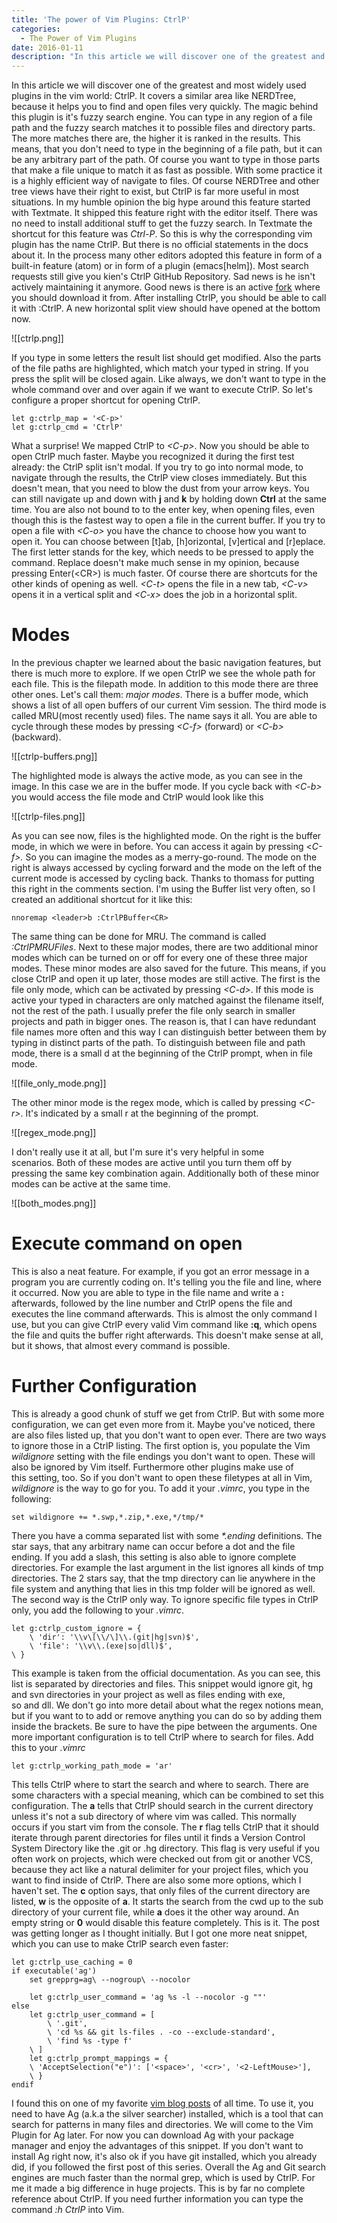 ```yaml
---
title: 'The power of Vim Plugins: CtrlP'
categories:
  - The Power of Vim Plugins
date: 2016-01-11
description: "In this article we will discover one of the greatest and most widely used plugins in the vim world: CtrlP. It covers a similar area like NERDTree, because it helps you to find and open files very quickly. The magic behind this plugin is it's fuzzy search engine."
---
```


In this article we will discover one of the greatest and most widely used plugins in the vim world: CtrlP. It covers a similar area like NERDTree, because it helps you to find and open files very quickly. The magic behind this plugin is it's fuzzy search engine. You can type in any region of a file path and the fuzzy search matches it to possible files and directory parts. The more matches there are, the higher it is ranked in the results. This means, that you don't need to type in the beginning of a file path, but it can be any arbitrary part of the path. Of course you want to type in those parts that make a file unique to match it as fast as possible. With some practice it is a highly efficient way of navigate to files. Of course NERDTree and other tree views have their right to exist, but CtrlP is far more useful in most situations. In my humble opinion the big hype around this feature started with Textmate. It shipped this feature right with the editor itself. There was no need to install additional stuff to get the fuzzy search. In Textmate the shortcut for this feature was _Ctrl-P_. So this is why the corresponding vim plugin has the name CtrlP. But there is no official statements in the docs about it. In the process many other editors adopted this feature in form of a built-in feature (atom) or in form of a plugin (emacs\[helm\]). Most search requests still give you kien's CtrlP GitHub Repository. Sad news is he isn't actively maintaining it anymore. Good news is there is an active [fork](https://github.com/ctrlpvim/ctrlp.vim) where you should download it from. After installing CtrlP, you should be able to call it with :CtrlP. A new horizontal split view should have opened at the bottom now. 

![[ctrlp.png]]

If you type in some letters the result list should get modified. Also the parts of the file paths are highlighted, which match your typed in string. If you press _<esc>_ the split will be closed again. Like always, we don't want to type in the whole command over and over again if we want to execute CtrlP. So let's configure a proper shortcut for opening CtrlP.

```
let g:ctrlp_map = '<C-p>' 
let g:ctrlp_cmd = 'CtrlP'
```

What a surprise! We mapped CtrlP to _<C-p\>_. Now you should be able to open CtrlP much faster. Maybe you recognized it during the first test already: the CtrlP split isn't modal. If you try to go into normal mode, to navigate through the results, the CtrlP view closes immediately. But this doesn't mean, that you need to blow the dust from your arrow keys. You can still navigate up and down with __j__ and __k__ by holding down __Ctrl__ at the same time. You are also not bound to to the enter key, when opening files, even though this is the fastest way to open a file in the current buffer. If you try to open a file with _<C-o\>_ you have the chance to choose how you want to open it. You can choose between \[t\]ab, \[h\]orizontal, \[v\]ertical and \[r\]eplace. The first letter stands for the key, which needs to be pressed to apply the command. Replace doesn't make much sense in my opinion, because pressing Enter(<CR\>) is much faster. Of course there are shortcuts for the other kinds of opening as well. _<C-t\>_ opens the file in a new tab, _<C-v\>_ opens it in a vertical split and _<C-x\>_ does the job in a horizontal split. 

# Modes

In the previous chapter we learned about the basic navigation features, but there is much more to explore. If we open CtrlP we see the whole path for each file. This is the filepath mode. In addition to this mode there are three other ones. Let's call them: _major modes_. There is a buffer mode, which shows a list of all open buffers of our current Vim session. The third mode is called MRU(most recently used) files. The name says it all. You are able to cycle through these modes by pressing _<C-f\>_ (forward) or _<C-b\>_ (backward). 

![[ctrlp-buffers.png]]

The highlighted mode is always the active mode, as you can see in the image. In this case we are in the buffer mode. If you cycle back with _<C-b\>_ you would access the file mode and CtrlP would look like this 

![[ctrlp-files.png]]

As you can see now, files is the highlighted mode. On the right is the buffer mode, in which we were in before. You can access it again by pressing <_C-f\>._ So you can imagine the modes as a merry-go-round. The mode on the right is always accessed by cycling forward and the mode on the left of the current mode is accessed by cycling back. Thanks to thomass for putting this right in the comments section. I'm using the Buffer list very often, so I created an additional shortcut for it like this:

```
nnoremap <leader>b :CtrlPBuffer<CR>
```

The same thing can be done for MRU. The command is called _:CtrlPMRUFiles_. Next to these major modes, there are two additional minor modes which can be turned on or off for every one of these three major modes. These minor modes are also saved for the future. This means, if you close CtrlP and open it up later, those modes are still active. The first is the file only mode, which can be activated by pressing _<C-d\>_. If this mode is active your typed in characters are only matched against the filename itself, not the rest of the path. I usually prefer the file only search in smaller projects and path in bigger ones. The reason is, that I can have redundant file names more often and this way I can distinguish better between them by typing in distinct parts of the path. To distinguish between file and path mode, there is a small d at the beginning of the CtrlP prompt, when in file mode. 

![[file_only_mode.png]]

The other minor mode is the regex mode, which is called by pressing _<C-r\>_. It's indicated by a small r at the beginning of the prompt. 

![[regex_mode.png]]

I don't really use it at all, but I'm sure it's very helpful in some scenarios. Both of these modes are active until you turn them off by pressing the same key combination again. Additionally both of these minor modes can be active at the same time. 

![[both_modes.png]]

# Execute command on open
This is also a neat feature. For example, if you got an error message in a program you are currently coding on. It's telling you the file and line, where it occurred. Now you are able to type in the file name and write a __:__ afterwards, followed by the line number and CtrlP opens the file and executes the line command afterwards. This is almost the only command I use, but you can give CtrlP every valid Vim command like __:q__, which opens the file and quits the buffer right afterwards. This doesn't make sense at all, but it shows, that almost every command is possible.  

# Further Configuration
This is already a good chunk of stuff we get from CtrlP. But with some more configuration, we can get even more from it. Maybe you've noticed, there are also files listed up, that you don't want to open ever. There are two ways to ignore those in a CtrlP listing. The first option is, you populate the Vim _wildignore_ setting with the file endings you don't want to open. These will also be ignored by Vim itself. Furthermore other plugins make use of this setting, too. So if you don't want to open these filetypes at all in Vim, _wildignore_ is the way to go for you. To add it your _.vimrc_, you type in the following:

```
set wildignore += *.swp,*.zip,*.exe,*/tmp/*
```

There you have a comma separated list with some _*.ending_ definitions. The star says, that any arbitrary name can occur before a dot and the file ending. If you add a slash, this setting is also able to ignore complete directories. For example the last argument in the list ignores all kinds of tmp directories. The 2 stars say, that the tmp directory can lie anywhere in the file system and anything that lies in this tmp folder will be ignored as well. The second way is the CtrlP only way. To ignore specific file types in CtrlP only, you add the following to your _.vimrc_.

```
let g:ctrlp_custom_ignore = {
    \ 'dir': '\\v\[\\/\]\\.(git|hg|svn)$',
    \ 'file': '\\v\\.(exe|so|dll)$',
\ }
```

This example is taken from the official documentation. As you can see, this list is separated by directories and files. This snippet would ignore git, hg and svn directories in your project as well as files ending with exe, so and dll. We don't go into more detail about what the regex notions mean, but if you want to to add or remove anything you can do so by adding them inside the brackets. Be sure to have the pipe between the arguments. One more important configuration is to tell CtrlP where to search for files. Add this to your _.vimrc_

```
let g:ctrlp_working_path_mode = 'ar'
```

This tells CtrlP where to start the search and where to search. There are some characters with a special meaning, which can be combined to set this configuration. The __a__ tells that CtrlP should search in the current directory unless it's not a sub directory of where vim was called. This normally occurs if you start vim from the console. The __r__ flag tells CtrlP that it should iterate through parent directories for files until it finds a Version Control System Directory like the .git or .hg directory. This flag is very useful if you often work on projects, which were checked out from git or another VCS, because they act like a natural delimiter for your project files, which you want to find inside of CtrlP. There are also some more options, which I haven't set. The __c__ option says, that only files of the current directory are listed, __w__ is the opposite of __a__. It starts the search from the cwd up to the sub directory of your current file, while __a__ does it the other way around. An empty string or __0__ would disable this feature completely. This is it. The post was getting longer as I thought initially. But I got one more neat snippet, which you can use to make CtrlP search even faster:

```
let g:ctrlp_use_caching = 0
if executable('ag')
    set grepprg=ag\ --nogroup\ --nocolor

    let g:ctrlp_user_command = 'ag %s -l --nocolor -g ""'
else
    let g:ctrlp_user_command = [
        \ '.git',
        \ 'cd %s && git ls-files . -co --exclude-standard',
        \ 'find %s -type f'
    \ ]
    let g:ctrlp_prompt_mappings = {
    \ 'AcceptSelection("e")': ['<space>', '<cr>', '<2-LeftMouse>'],
    \ }
endif
```
I found this on one of my favorite [vim blog posts](http://sheerun.net/2014/03/21/how-to-boost-your-vim-productivity/) of all time. To use it, you need to have Ag (a.k.a the silver searcher) installed, which is a tool that can search for patterns in many files and directories. We will come to the Vim Plugin for Ag later. For now you can download Ag with your package manager and enjoy the advantages of this snippet. If you don't want to install Ag right now, it's also ok if you have git installed, which you already did, if you followed the first post of this series. Overall the Ag and Git search engines are much faster than the normal grep, which is used by CtrlP. For me it made a big difference in huge projects. This is by far no complete reference about CtrlP. If you need further information you can type the command _:h CtrlP_ into Vim.
